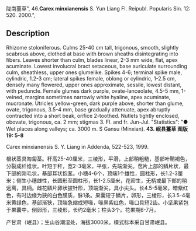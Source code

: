 陇南薹草",
46.**Carex minxianensis** S. Yun Liang Fl. Reipubl. Popularis Sin. 12: 520. 2000.",

## Description
Rhizome stoloniferous. Culms 25-40 cm tall, trigonous, smooth, slightly scabrous above, clothed at base with brown sheaths disintegrating into fibers. Leaves shorter than culm, blades linear, 2-3 mm wide, flat, apex acuminate. Lowest involucral bract setaceous, base auriculate surrounding culm, sheathless, upper ones glumelike. Spikes 4-6; terminal spike male, cylindric, 1.2-3 cm; lateral spikes female, oblong or cylindric, 1-2.5 cm, densely many flowered, upper ones approximate, sessile, lowest distant, with peduncle. Female glumes dark purple, ovate-lanceolate, 4.5-5 mm, 1-veined, margins sometimes narrowly white hyaline, apex acuminate, mucronate. Utricles yellow-green, dark purple above, shorter than glume, ovate, trigonous, 3.5-4 mm, base gradually attenuate, apex abruptly contracted into a short beak, orifice 2-toothed. Nutlets tightly enclosed, obovate, trigonous, ca. 2 mm; stigmas 3. Fl. and fr. Jun-Jul.
  "Statistics": "● Wet places along valleys; ca. 3000 m. S Gansu (Minxian).
**43. 岷县薹草 图版19: 5-8**

Carex minxianensis S. Y. Liang in Addenda, 522-523, 1999.

根状茎具匍匐茎。秆高25-40厘米，三棱形，平滑，上部稍粗糙，基部叶鞘褐色，分裂成纤维状。叶短于秆，宽2-3毫米，平张，先端渐尖。苞片上部的鳞片状，最下部的刚毛状，基部耳状抱茎。小穗4-6个，顶端1个雄性，圆柱形，长1.2-3厘米；侧生小穗雌性，长圆形至圆柱形，长1-2.5厘米，花密生，无柄或最下部的稍远离，具柄。雌花鳞片卵状披针形，顶端渐尖，具小尖头。长4.5-5毫米，暗紫红色，有时边缘为狭的白色膜质，脉1条。果囊短于鳞片，卵形，三棱形，长3.5-4毫米黄绿色，基部渐狭，顶端急缩成短喙，喙黑紫红色，喙口具短2齿。小坚果紧包于果囊中，倒卵形，三棱形，长约2毫米；柱头3个。花果期6-7月。

产甘肃（岷县）；生山谷潮湿处，海拔3000米。模式标本采自甘肃岷县。
